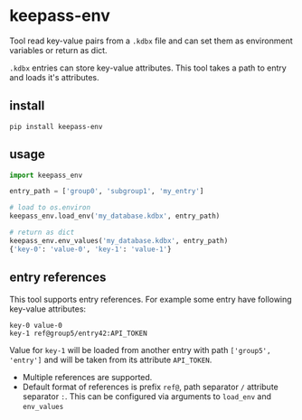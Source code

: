 # keepass-env
Tool read key-value pairs from a `.kdbx` file and can set them as environment variables or return as dict.

`.kdbx` entries can store key-value attributes. This tool takes a path to entry and loads it's attributes.

## install
```
pip install keepass-env
```

## usage
```py
import keepass_env

entry_path = ['group0', 'subgroup1', 'my_entry']

# load to os.environ
keepass_env.load_env('my_database.kdbx', entry_path)

# return as dict
keepass_env.env_values('my_database.kdbx', entry_path)
{'key-0': 'value-0', 'key-1': 'value-1'}
```

## entry references
This tool supports entry references. For example some entry have following key-value attributes:

```
key-0 value-0
key-1 ref@group5/entry42:API_TOKEN
```

Value for `key-1` will be loaded from another entry with path `['group5', 'entry']` and will be taken from its attribute `API_TOKEN`.

- Multiple references are supported.
- Default format of references is prefix `ref@`, path separator `/` attribute separator `:`. This can be configured via arguments to `load_env` and `env_values`
